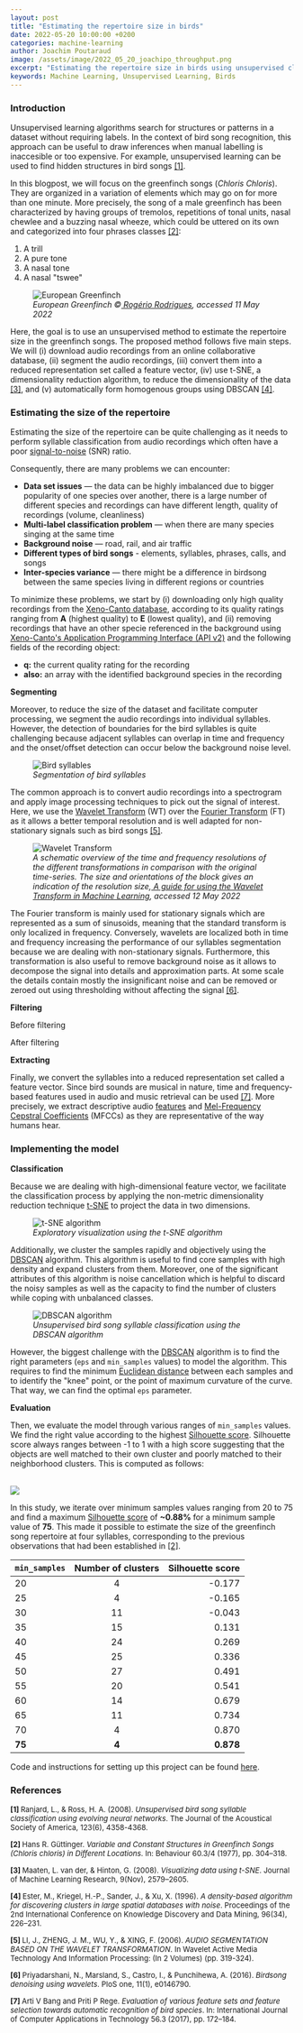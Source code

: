 ```yaml
---
layout: post
title: "Estimating the repertoire size in birds"
date: 2022-05-20 10:00:00 +0200
categories: machine-learning
author: Joachim Poutaraud
image: /assets/image/2022_05_20_joachipo_throughput.png
excerpt: "Estimating the repertoire size in birds using unsupervised clustering techniques"
keywords: Machine Learning, Unsupervised Learning, Birds
---
```


### **Introduction**

Unsupervised learning algorithms search for structures or patterns in a dataset without requiring labels. In the context of bird song recognition, this approach can be useful to draw inferences when manual labelling is inaccesible or too expensive. For example, unsupervised learning can be used to find hidden structures in bird songs [[1]](#References).

In this blogpost, we will focus on the greenfinch songs (*Chloris Chloris*). They are organized in a variation of elements which may go on for more than one minute. More precisely, the song of a male greenfinch has been characterized by having groups of tremolos, repetitions of tonal units, nasal chewlee and a buzzing nasal wheeze, which could be uttered on its own and categorized into four phrases classes [[2]](#References):

1. A trill
2. A pure tone
3. A nasal tone
4. A nasal "tswee"

<figure style="float: none">
   <img src="/assets/image/2022_05_11_joachipo_chloris.jpg" alt="European Greenfinch" title="" width="auto" />
   <figcaption><i>European Greenfinch ©<a href="https://ebird.org/species/eurgre1"> Rogério Rodrigues</a>, accessed 11 May 2022</i></figcaption>
</figure>

Here, the goal is to use an unsupervised method to estimate the repertoire size in the greenfinch songs. The proposed method follows five main steps. We will (i) download audio recordings from an online collaborative database, (ii) segment the audio recordings, (iii) convert them into a reduced representation set called a feature vector, (iv) use t-SNE, a dimensionality reduction algorithm, to reduce the dimensionality of the data [[3]](#References), and (v) automatically form homogenous groups using DBSCAN [[4]](#References). 

### **Estimating the size of the repertoire**

Estimating the size of the repertoire can be quite challenging
as it needs to perform syllable classification from audio
recordings which often have a poor [signal-to-noise](https://en.wikipedia.org/wiki/Signal-to-noise_ratio) (SNR) ratio.

Consequently, there are many problems we can encounter:

- **Data set issues** — the data can be highly imbalanced due to bigger popularity of one species over another, there is a large number of different species and recordings can have different length, quality of recordings (volume, cleanliness)
- **Multi-label classification problem** — when there are many species singing at the same time
- **Background noise** — road, rail, and air traffic
- **Different types of bird songs** - elements, syllables, phrases, calls, and songs
- **Inter-species variance** — there might be a difference in birdsong between the same species living in different regions or countries

To minimize these problems, we start by (i) downloading only high quality recordings from the [Xeno-Canto database](https://xeno-canto.org/), according to its quality ratings ranging from **A** (highest quality) to **E** (lowest quality), and (ii) removing recordings that have an other specie referenced in the background using [Xeno-Canto's Application Programming Interface (API v2)](https://xeno-canto.org/explore/api) and the following fields of the recording object:

- **q:** the current quality rating for the recording
- **also:** an array with the identified background species in the recording

**Segmenting**

Moreover, to reduce the size of the dataset and facilitate computer processing, we segment the audio recordings into individual syllables. However, the detection of boundaries for the bird syllables is quite challenging because adjacent syllables can overlap in time and frequency and the onset/offset detection can occur below the background noise level. 

<figure style="float: none">
   <img src="/assets/image/2022_05_12_joachipo_syllables.jpg" alt="Bird syllables" title="" width="auto" />
   <figcaption><i>Segmentation of bird syllables</i></figcaption>
</figure>

The common approach is to convert audio recordings into a spectrogram and apply image processing techniques to pick out the signal of interest. Here, we use the [Wavelet Transform](https://en.wikipedia.org/wiki/Wavelet_transform) (WT) over the [Fourier Transform](https://en.wikipedia.org/wiki/Fourier_transform) (FT) as it allows a better temporal resolution and is well adapted for non-stationary signals such as bird songs [[5]](#References). 

<figure style="float: none">
   <img src="/assets/image/2022_05_12_joachipo_wavelets.jpg" alt="Wavelet Transform" title="" width="auto" />
   <figcaption><i>A schematic overview of the time and frequency resolutions of the different transformations in comparison with the original time-series. The size and orientations of the block gives an indication of the resolution size,<a href="https://ataspinar.com/2018/12/21/a-guide-for-using-the-wavelet-transform-in-machine-learning/"> A guide for using the Wavelet Transform in Machine Learning</a>, accessed 12 May 2022</i></figcaption>
</figure>

The Fourier transform is mainly used for stationary signals which are represented as a sum of sinusoids, meaning that the standard transform is only localized in frequency. Conversely, wavelets are localized both in time and frequency increasing the performance of our syllables segmentation because we are dealing with non-stationary signals. Furthermore, this transformation is also useful to remove background noise as it allows to decompose the signal into details and approximation parts. At some scale the details contain mostly the insignificant noise and can be removed or zeroed out using thresholding without affecting the signal [[6]](#References).

**Filtering**

Before filtering
<div class="waveform" id="original"></div>
After filtering
<div class="waveform" id="filtered"></div>

**Extracting**

Finally, we convert the syllables into a reduced representation set called a feature vector. Since bird sounds are musical in nature, time and frequency-based features used in audio and music retrieval can be used [[7]](#References). More precisely, we extract descriptive audio [features](https://en.wikipedia.org/wiki/Feature_(machine_learning)) and [Mel-Frequency Cepstral Coefficients](https://en.wikipedia.org/wiki/Mel-frequency_cepstrum) (MFCCs) as they are representative of the way humans hear.

### **Implementing the model**

**Classification**

Because we are dealing with high-dimensional feature vector, we facilitate the classification process by applying the non-metric dimensionality reduction technique [t-SNE](https://scikit-learn.org/stable/modules/generated/sklearn.manifold.TSNE.html) to project the data in two dimensions. 

<figure style="float: none">
   <img src="/assets/image/2022_05_12_joachipo_tsne.jpg" alt="t-SNE algorithm" title="" width="auto"/>
   <figcaption><i>Exploratory visualization using the t-SNE algorithm</i></figcaption>
</figure>

Additionally, we cluster the samples rapidly and objectively using the [DBSCAN](https://scikit-learn.org/stable/modules/generated/sklearn.cluster.DBSCAN.html) algorithm. This algorithm is useful to find core samples with high density and expand clusters from them. Moreover, one of the significant attributes of this algorithm is noise cancellation which is helpful to discard the noisy samples as well as the capacity to find the number of clusters while coping with unbalanced classes.

<figure style="float: none">
   <img src="/assets/image/2022_05_12_joachipo_dbscan.jpg" alt="DBSCAN algorithm" title="" width="auto"/>
   <figcaption><i>Unsupervised bird song syllable classification
using the DBSCAN algorithm</i></figcaption>
</figure>

However, the biggest challenge with the [DBSCAN](https://scikit-learn.org/stable/modules/generated/sklearn.cluster.DBSCAN.html) algorithm is to find the right parameters (`eps` and `min_samples` values) to model the algorithm. This requires to find the minimum [Euclidean distance](https://en.wikipedia.org/wiki/Euclidean_distance) between each samples and to identify the "knee" point, or the point of maximum curvature of the curve. That way, we can find the optimal `eps` parameter. 

**Evaluation**

Then, we evaluate the model through various ranges of `min_samples` values. We find the right value according to the highest [Silhouette score](https://scikit-learn.org/stable/modules/generated/sklearn.metrics.silhouette_score.html). Silhouette score always ranges between -1 to 1 with a high score suggesting that the objects are well matched to their own cluster and poorly matched to their neighborhood clusters. This is computed as follows:

<br><img src="https://render.githubusercontent.com/render/math?math={\huge%20s = \frac{b - a}{max(a, b)}}" style="border: None; box-shadow: None;"><br>

In this study, we iterate over minimum samples values ranging from 20 to 75 and find a maximum [Silhouette score](https://scikit-learn.org/stable/modules/generated/sklearn.metrics.silhouette_score.html) of **~0.88%** for a minimum sample value of **75**. This made it possible to estimate the size of the greenfinch song repertoire  at four syllables, corresponding to the previous observations that had been established in [[2]](#References).

| `min_samples` | Number of clusters | Silhouette score |
| ------------- |:------------------:| ----------------:|
| 20            | 4                  | -0.177           |
| 25            | 4                  | -0.165           |
| 30            | 11                 | -0.043           |
| 35            | 15                 | 0.131            |
| 40            | 24                 | 0.269            |
| 45            | 25                 | 0.336            |
| 50            | 27                 | 0.491            |
| 55            | 20                 | 0.541            |
| 60            | 14                 | 0.679            |
| 65            | 11                 | 0.734            |
| 70            | 4                  | 0.870            |
| **75**        | **4**              | **0.878**        |

Code and instructions for setting up this project can be found [here](https://github.com/joachimpoutaraud/estimating-repertoire-size-in-birds).

### <a name="References">References</a>

<font size="2"><p><b>[1]</a> </b>Ranjard, L., & Ross, H. A. (2008). *Unsupervised bird song syllable classification using evolving neural networks*. The Journal of the Acoustical Society of America, 123(6), 4358-4368.</a></p></font>

<font size="2"><p><b>[2]</a> </b>Hans R. Güttinger. *Variable and Constant Structures in Greenfinch Songs (Chloris chloris) in Different Locations*. In: Behaviour 60.3/4 (1977), pp. 304–318. </a></p></font>

<font size="2"><p><b>[3]</a> </b>Maaten, L. van der, & Hinton, G. (2008). *Visualizing data using t-SNE*. Journal of Machine Learning Research, 9(Nov), 2579–2605.</a></p></font>

<font size="2"><p><b>[4]</a> </b>Ester, M., Kriegel, H.-P., Sander, J., & Xu, X. (1996). *A density-based algorithm for discovering clusters in large spatial databases with noise*. Proceedings of the 2nd International Conference on Knowledge Discovery and Data Mining, 96(34), 226–231.</a></p></font>

<font size="2"><p><b>[5]</a> </b>LI, J., ZHENG, J. M., WU, Y., & XING, F. (2006). *AUDIO SEGMENTATION BASED ON THE WAVELET TRANSFORMATION*. In Wavelet Active Media Technology And Information Processing: (In 2 Volumes) (pp. 319-324).</a></p></font>

<font size="2"><p><b>[6]</a> </b>Priyadarshani, N., Marsland, S., Castro, I., & Punchihewa, A. (2016). *Birdsong denoising using wavelets*. PloS one, 11(1), e0146790.</a></p></font>

<font size="2"><p><b>[7]</a> </b>Arti V Bang and Priti P Rege. *Evaluation of various feature sets and feature selection towards automatic recognition of bird species*. In: International Journal of Computer Applications in Technology 56.3 (2017), pp. 172–184.</a></p></font>



<script src="https://unpkg.com/wavesurfer.js@5.0.1/dist/wavesurfer.js"></script>

<script>

const myAudio = [
    {
        path: "/assets/audio/2022_05_12_joachipo_bird_syllable_original.mp3",
        anchor: "original",
        color: "#1869ca",
        alert: false,
    },
    {
        path: "/assets/audio/2022_04_01_joachipo_bird_syllable_filtered.mp3",
        anchor: "filtered",
        color: "#ffa600",
        alert: false,
    }
];

const addPlayText = (sample) => "Play" + (sample.alert ? "  ⚠️" : "");

myAudio.forEach((sample) => {
    const id = sample.anchor;
    const waveformDiv = document.querySelector("#" + id);

    const playButton = document.createElement("button");
    playButton.id = "button-" + id;
    playButton.style.margin = "auto";
    playButton.classList = "btn btn-primary";
    playButton.innerText = "Play";

    const wavesurfer = WaveSurfer.create({
        container: "#" + id,
        mediaControls: true,
        height: 64,
        waveColor: sample.color,
        splitChannels: true,
    });
    wavesurfer.load(sample.path);
    wavesurfer.once("ready", () => {
        waveformDiv.appendChild(playButton);
        playButton.onclick = () => {
            wavesurfer.playPause();
            if (playButton.innerText.startsWith("Pause")) {
                playButton.innerText = "Play";
            } else if (playButton.innerText.startsWith("Play")) {
                playButton.innerText = "Pause";
            }
        };
    });
    wavesurfer.once("finish", () => {
        playButton.innerText = "Play";
    });
});

</script>
